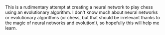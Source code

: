 This is a rudimentary attempt at creating a neural network to play chess using an evolutionary algorithm. I don't know much about neural networks or evolutionary algorithms (or chess, but that should be irrelevant thanks to the magic of neural networks and evolution!), so hopefully this will help me learn.